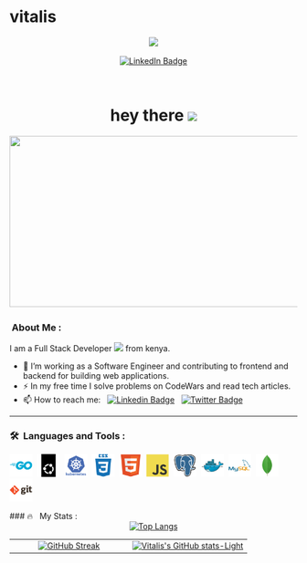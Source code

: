 # vitalis

<p align="center"><img src="https://media.giphy.com/media/M9gbBd9nbDrOTu1Mqx/giphy.gif" width="100"/></p>
<p align="center">
<a href="https://www.linkedin.com/in/vitalis-maina/"><img src="https://img.shields.io/badge/LinkedIn-blue?style=for-the-badge&logo=linkedin&logoColor=white" alt="LinkedIn Badge"></a>
</p>

<p align="center"><img src=["https://github.com/Vitalis-Maina/vitalis)/?username=vitalis&style=flat-square&color=blue" alt=""></p>

<h1 align="center">hey there <img src="https://media.giphy.com/media/hvRJCLFzcasrR4ia7z/giphy.gif" width="40"></h1>

<p align="center"><img src="https://media.giphy.com/media/dWesBcTLavkZuG35MI/giphy.gif" width="600" height="300"  /></p>

### &nbsp;About Me :

I am a Full Stack Developer <img src="https://media.giphy.com/media/WUlplcMpOCEmTGBtBW/giphy.gif" width="30"> from kenya.

- 🔭 I’m working as a Software Engineer and contributing to frontend and backend for building web applications.
- ⚡ In my free time I solve problems on CodeWars and read tech articles.
- 📫 How to reach me: &nbsp; [![Linkedin Badge](https://img.shields.io/badge/-vitalis-blue?style=flat&logo=Linkedin&logoColor=white)](https://www.linkedin.com/in/vitalis-maina/) &nbsp; [![Twitter Badge](https://img.shields.io/twitter/follow/_vitalis_Maina?label=Vitalis&style=social)](https://twitter.com/_vitalis_Maina)



---

### 🛠 &nbsp;Languages and Tools :

<p>
<img src="https://github.com/devicons/devicon/blob/master/icons/go/go-original-wordmark.svg" title="Golang" alt="Golang" width="40" height="40"/>&nbsp;
<img src="https://github.com/devicons/devicon/blob/master/icons/ubuntu/ubuntu-plain.svg" title="Ubuntu" alt="Ubuntu" width="40" height="40"/>&nbsp;
<img src="https://github.com/devicons/devicon/blob/master/icons/kubernetes/kubernetes-plain-wordmark.svg" title="Kubernetes" alt="Kubernetes " width="40" height="40"/>&nbsp;
<img src="https://github.com/devicons/devicon/blob/master/icons/css3/css3-plain-wordmark.svg"  title="CSS3" alt="CSS" width="40" height="40"/>&nbsp;
<img src="https://github.com/devicons/devicon/blob/master/icons/html5/html5-original.svg" title="HTML5" alt="HTML" width="40" height="40"/>&nbsp;
<img src="https://github.com/devicons/devicon/blob/master/icons/javascript/javascript-original.svg" title="JavaScript" alt="JavaScript" width="40" height="40"/>&nbsp;
<img src="https://github.com/devicons/devicon/blob/master/icons/postgresql/postgresql-original.svg" title="Postgres" alt="Postgres" width="40" height="40"/>&nbsp;
<img src="https://github.com/devicons/devicon/blob/master/icons/docker/docker-original.svg" title="Docker"  alt="Docker" width="40" height="40"/>&nbsp;
<img src="https://github.com/devicons/devicon/blob/master/icons/mysql/mysql-original-wordmark.svg" title="MySQL"  alt="MySQL" width="40" height="40"/>&nbsp;
<img src="https://github.com/devicons/devicon/blob/master/icons/mongodb/mongodb-original.svg" title="MongoDB" alt="MongoDB" width="40" height="40"/>&nbsp;
<img src="https://github.com/devicons/devicon/blob/master/icons/git/git-original-wordmark.svg" title="git" alt="git" width="40" height="40"/>&nbsp;
  
</p>
### 🔥 &nbsp; My Stats :

<div align="center">
  <a href="https://github.com/anuraghazra/github-readme-stats">
    <img src="https://github-readme-stats.vercel.app/api/top-langs/?username=Vitalis-Maina&layout=compact&theme=vision-friendly-dark" alt="Top Langs" />
  </a>
</div>

<table style="width: 100%;">
  <tr>
    <td style="width: 50%; text-align: center;">
      <a href="https://github.com/DenverCoder1/github-readme-streak-stats">
        <img src="https://github-readme-streak-stats.herokuapp.com/?user=Vitalis-Maina" alt="GitHub Streak" />
      </a>
    </td>
    <td style="width: 50%; text-align: center;">
      <a href="https://github.com/Vitalis-Maina/github-readme-stats">
        <img src="https://github-readme-stats.vercel.app/api?username=Vitalis-Maina&show_icons=true&theme=default" alt="Vitalis's GitHub stats-Light" />
      </a>
    </td>
  </tr>
</table>




<!-- BLOG-POST-LIST:START -->
<!-- BLOG-POST-LIST:END -->




